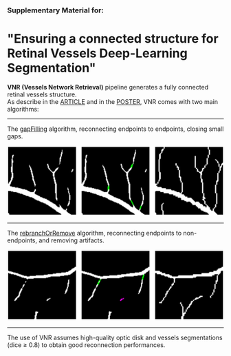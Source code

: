 ### Supplementary Material for: 
# "Ensuring a connected structure for Retinal Vessels Deep-Learning Segmentation"

<strong>VNR (Vessels Network Retrieval)</strong> pipeline generates a fully connected retinal vessels structure. <br>
As describe in the [ARTICLE](images/Article.pdf) and in the [POSTER](images/Poster.pdf), VNR comes with two main algorithms: 

---
The [gapFilling](gapFilling.py) algorithm, reconnecting endpoints to endpoints, closing small gaps.

![alt text](images/gapFilling.png)

---
The [rebranchOrRemove](rebranchOrRemove.py) algorithm, reconnecting endpoints to non-endpoints, and removing artifacts. 

![alt text](images/reBranchOrRemove.png)

---
The use of VNR assumes high-quality optic disk and vessels segmentations (dice $\geq$ 0.8) to obtain good reconnection performances.